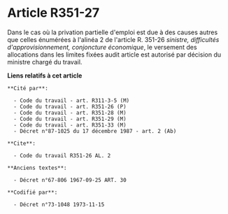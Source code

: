 # Article R351-27

Dans le cas où la privation partielle d'emploi est due à des causes autres que celles énumérées à l'alinéa 2 de l'article R.
351-26 *sinistre, difficultés d'approvisionnement, conjoncture économique*, le versement des allocations dans les limites
fixées audit article est autorisé par décision du ministre chargé du travail.

**Liens relatifs à cet article**

	**Cité par**:

	  - Code du travail - art. R311-3-5 (M)
	  - Code du travail - art. R351-26 (P)
	  - Code du travail - art. R351-28 (M)
	  - Code du travail - art. R351-29 (M)
	  - Code du travail - art. R351-33 (M)
	  - Décret n°87-1025 du 17 décembre 1987 - art. 2 (Ab)

	**Cite**:

	  - Code du travail R351-26 AL. 2

	**Anciens textes**:

	  - Décret n°67-806 1967-09-25 ART. 30

	**Codifié par**:

	  - Décret n°73-1048 1973-11-15
